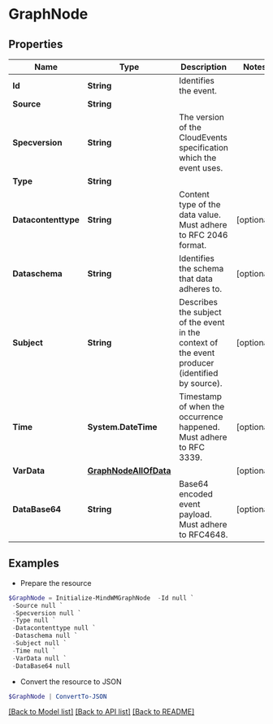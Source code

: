 # GraphNode
## Properties

Name | Type | Description | Notes
------------ | ------------- | ------------- | -------------
**Id** | **String** | Identifies the event. | 
**Source** | **String** |  | 
**Specversion** | **String** | The version of the CloudEvents specification which the event uses. | 
**Type** | **String** |  | 
**Datacontenttype** | **String** | Content type of the data value. Must adhere to RFC 2046 format. | [optional] 
**Dataschema** | **String** | Identifies the schema that data adheres to. | [optional] 
**Subject** | **String** | Describes the subject of the event in the context of the event producer (identified by source). | [optional] 
**Time** | **System.DateTime** | Timestamp of when the occurrence happened. Must adhere to RFC 3339. | [optional] 
**VarData** | [**GraphNodeAllOfData**](GraphNodeAllOfData.md) |  | [optional] 
**DataBase64** | **String** | Base64 encoded event payload. Must adhere to RFC4648. | [optional] 

## Examples

- Prepare the resource
```powershell
$GraphNode = Initialize-MindWMGraphNode  -Id null `
 -Source null `
 -Specversion null `
 -Type null `
 -Datacontenttype null `
 -Dataschema null `
 -Subject null `
 -Time null `
 -VarData null `
 -DataBase64 null
```

- Convert the resource to JSON
```powershell
$GraphNode | ConvertTo-JSON
```

[[Back to Model list]](../README.md#documentation-for-models) [[Back to API list]](../README.md#documentation-for-api-endpoints) [[Back to README]](../README.md)

